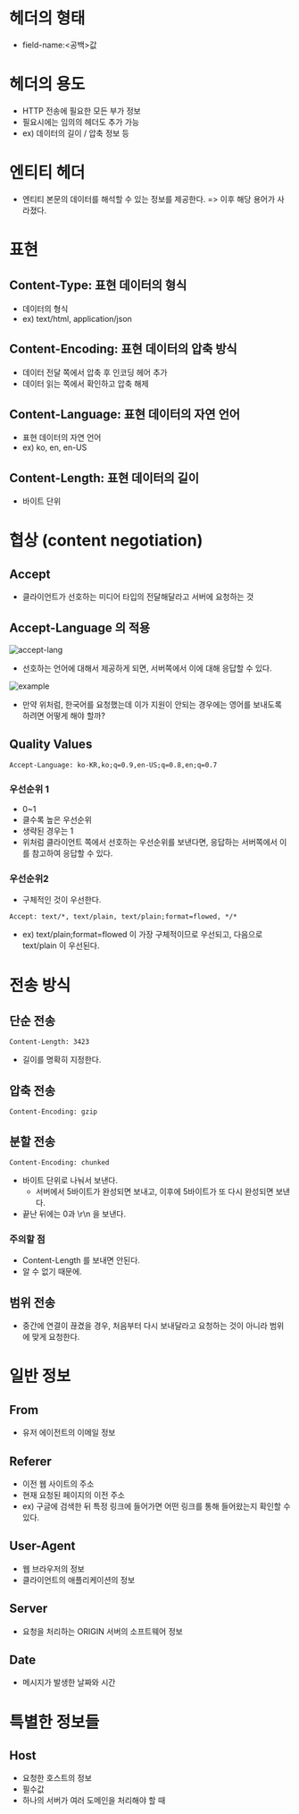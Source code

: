 # 헤더의 형태

- field-name:<공백>값

# 헤더의 용도

- HTTP 전송에 필요한 모든 부가 정보
- 필요시에는 임의의 헤더도 추가 가능
- ex) 데이터의 길이 / 압축 정보 등

# 엔티티 헤더

- 엔티티 본문의 데이터를 해석할 수 있는 정보를 제공한다. => 이후 해당 용어가 사라졌다.

# 표현

## Content-Type: 표현 데이터의 형식

- 데이터의 형식
- ex) text/html, application/json

## Content-Encoding: 표현 데이터의 압축 방식

- 데이터 전달 쪽에서 압축 후 인코딩 헤어 추가
- 데이터 읽는 쪽에서 확인하고 압축 해제

## Content-Language: 표현 데이터의 자연 언어

- 표현 데이터의 자연 언어
- ex) ko, en, en-US

## Content-Length: 표현 데이터의 길이

- 바이트 단위

# 협상 (content negotiation)

## Accept

- 클라이언트가 선호하는 미디어 타입의 전달해달라고 서버에 요청하는 것

## Accept-Language 의 적용

![accept-lang](https://github.com/Jin409/TodayILearned/assets/77621712/058c13af-b826-4363-a066-8850e0aad47a)

- 선호하는 언어에 대해서 제공하게 되면, 서버쪽에서 이에 대해 응답할 수 있다.

![example](https://github.com/Jin409/TodayILearned/assets/77621712/d932fcee-e958-45cd-9204-8bc70cc3f30b)

- 만약 위처럼, 한국어를 요청했는데 이가 지원이 안되는 경우에는 영어를 보내도록 하려면 어떻게 해야 할까?

## Quality Values

```
Accept-Language: ko-KR,ko;q=0.9,en-US;q=0.8,en;q=0.7
```

### 우선순위 1

- 0~1
- 클수록 높은 우선순위
- 생략된 경우는 1
- 위처럼 클라이언트 쪽에서 선호하는 우선순위를 보낸다면, 응답하는 서버쪽에서 이를 참고하여 응답할 수 있다.

### 우선순위2

- 구체적인 것이 우선한다.

```
Accept: text/*, text/plain, text/plain;format=flowed, */*
```

- ex) text/plain;format=flowed 이 가장 구체적이므로 우선되고, 다음으로 text/plain 이 우선된다.

# 전송 방식

## 단순 전송

```
Content-Length: 3423
```

- 길이를 명확히 지정한다.

## 압축 전송

```
Content-Encoding: gzip
```

## 분할 전송

```
Content-Encoding: chunked
```

- 바이트 단위로 나눠서 보낸다.
    - 서버에서 5바이트가 완성되면 보내고, 이후에 5바이트가 또 다시 완성되면 보낸다.
- 끝난 뒤에는 0과 \r\n 을 보낸다.

### 주의할 점

- Content-Length 를 보내면 안된다.
- 알 수 없기 때문에.

## 범위 전송

- 중간에 연결이 끊겼을 경우, 처음부터 다시 보내달라고 요청하는 것이 아니라 범위에 맞게 요청한다.

# 일반 정보

## From

- 유저 에이전트의 이메일 정보

## Referer

- 이전 웹 사이트의 주소
- 현재 요청된 페이지의 이전 주소
- ex) 구글에 검색한 뒤 특정 링크에 들어가면 어떤 링크를 통해 들어왔는지 확인할 수 있다.

## User-Agent

- 웹 브라우저의 정보
- 클라이언트의 애플리케이션의 정보

## Server

- 요청을 처리하는 ORIGIN 서버의 소프트웨어 정보

## Date

- 메시지가 발생한 날짜와 시간

# 특별한 정보들

## Host

- 요청한 호스트의 정보
- 필수값
- 하나의 서버가 여러 도메인을 처리해야 할 때
